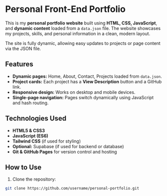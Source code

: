 # Personal Front-End Portfolio

This is my **personal portfolio website** built using **HTML, CSS, JavaScript**, and **dynamic content** loaded from a `data.json` file. The website showcases my projects, skills, and personal information in a clean, modern layout.

The site is fully dynamic, allowing easy updates to projects or page content via the JSON file.

## Features

- **Dynamic pages:** Home, About, Contact, Projects loaded from `data.json`.
- **Project cards:** Each project has a **View Description** button and a GitHub link.
- **Responsive design:** Works on desktop and mobile devices.
- **Single-page navigation:** Pages switch dynamically using JavaScript and hash routing.

## Technologies Used

- **HTML5 & CSS3**
- **JavaScript (ES6)**
- **Tailwind CSS** (if used for styling)
- **Optional:** Supabase (if used for backend or database)
- **Git & GitHub Pages** for version control and hosting

## How to Use

1. Clone the repository:

```bash
git clone https://github.com/username/personal-portfolio.git
```
